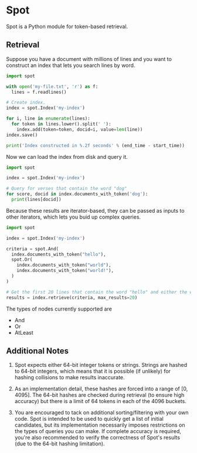 # Spot

Spot is a Python module for token-based retrieval.

## Retrieval

Suppose you have a document with millions of lines and you want to construct an index that lets you search lines by word.

```Python
import spot

with open('my-file.txt', 'r') as f:
  lines = f.readlines()

# Create index.
index = spot.Index('my-index')

for i, line in enumerate(lines):
  for token in lines.lower().split(' '):
    index.add(token=token, docid=i, value=len(line))
index.save()

print('Index constructed in %.2f seconds' % (end_time - start_time))
```

Now we can load the index from disk and query it.

```Python
import spot

index = spot.Index('my-index')

# Query for verses that contain the word "dog"
for score, docid in index.documents_with_token('dog'):
  print(lines[docid])
```

Because these results are iterator-based, they can be passed as inputs to other iterators, which lets you buid up complex queries.

```Python
import spot

index = spot.Index('my-index')

criteria = spot.And(
  index.documents_with_token("hello"),
  spot.Or(
    index.documents_with_token("world"),
    index.documents_with_token("world!"),
  )
)

# Get the first 20 lines that contain the word "hello" and either the word "world" or "world!"
results = index.retrieve(criteria, max_results=20)
```

The types of nodes currently supported are

- And
- Or
- AtLeast


## Additional Notes

1. Spot expects either 64-bit integer tokens or strings.  Strings are hashed to 64-bit integers, which means that it is possible (if unlikely) for hashing collisions to make results inaccurate.

2. As an implementation detail, these hashes are forced into a range of [0, 4095].  The 64-bit hashes are checked during retrieval (to ensure high accuracy) but there is a limit of 64 tokens in each of the 4096 buckets.

3. You are encouraged to tack on additional sorting/filtering with your own code. Spot is intended to be used to quickly get a list of initial candidates, but its implementation necessarily imposes restrictions on the types of queries you can make.  If complete accuracy is required, you're also recommended to verify the correctness of Spot's results (due to the 64-bit hashing limitation).



